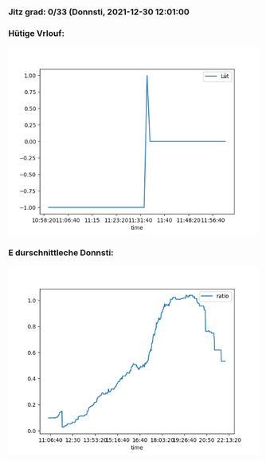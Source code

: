 ### Jitz grad: 0/33 (Donnsti, 2021-12-30 12:01:00

### Hütige Vrlouf:
![Graph](Today.png)

### E durschnittleche Donnsti:
![Graph](Donnsti.png)